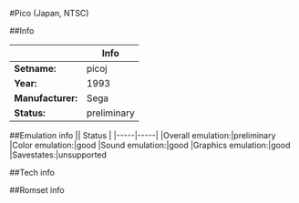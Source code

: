 #Pico (Japan, NTSC)

##Info

||Info|
|-----|-----|
|**Setname:**|picoj
|**Year:**|1993
|**Manufacturer:**|Sega
|**Status:**|preliminary

##Emulation info
|| Status |
|-----|-----|
|Overall emulation:|preliminary
|Color emulation:|good
|Sound emulation:|good
|Graphics emulation:|good
|Savestates:|unsupported

##Tech info

##Romset info

<!--- START OF EDITED COMMENT DO NOT TOUCH TEXT ABOVE-->
